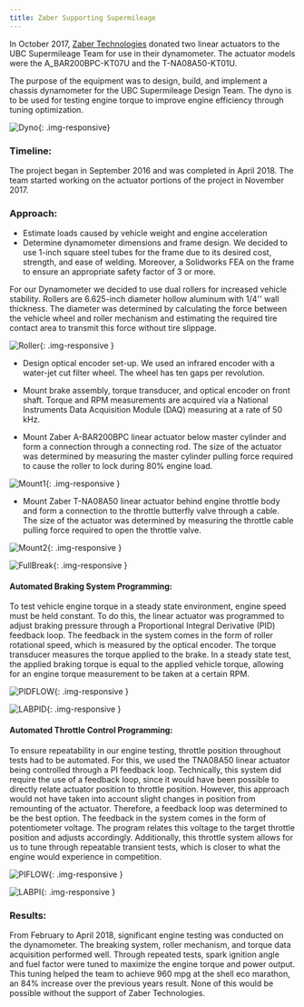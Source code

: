 ```yaml
---
title: Zaber Supporting Supermileage
---
```


In October 2017, [Zaber Technologies](https://www.zaber.com/) donated two
linear actuators to the UBC Supermileage Team for use
in their dynamometer. The actuator models were the
A_BAR200BPC-KT07U and the T-NA08A50-KT01U.

The purpose of the equipment was to design, build, and
implement a chassis dynamometer for the UBC Supermileage
Design Team. The dyno is to be used for testing engine torque
to improve engine efficiency through tuning optimization.

![Dyno](https://i.imgur.com/9HnCS2e.png){: .img-responsive}

### Timeline:

The project began in September 2016 and was
completed in April 2018. The team started working on
the actuator portions of the project in November 2017.

### Approach:

- Estimate loads caused by vehicle weight and engine acceleration
- Determine dynamometer dimensions and frame design. We decided to use 1-inch square steel tubes for the frame due to
its desired cost, strength, and ease of welding. Moreover, a Solidworks FEA on the frame to ensure an appropriate safety
factor of 3 or more.

For our Dynamometer we decided to use dual rollers for increased vehicle stability. Rollers are 6.625-inch diameter hollow
aluminum with 1/4'' wall thickness. The diameter was determined by calculating the force between the vehicle wheel and
roller mechanism and estimating the required tire contact area to transmit this force without tire slippage.

![Roller](https://i.imgur.com/RMzYcGT.png){: .img-responsive }

- Design optical encoder set-up.
We used an infrared encoder with
a water-jet cut filter wheel.
The wheel has ten gaps per
revolution.

- Mount brake assembly, torque transducer,
and optical encoder on front shaft.
Torque and RPM measurements are acquired
via a National Instruments Data Acquisition Module (DAQ) measuring at a rate of 50 kHz.

- Mount Zaber A-BAR200BPC linear actuator below master
cylinder and form a connection through a connecting rod.
The size of the actuator was determined by measuring the
master cylinder pulling force required to cause the roller to
lock during 80% engine load.

![Mount1](https://i.imgur.com/M12uKFi.png){: .img-responsive }

- Mount Zaber T-NA08A50 linear actuator behind engine
throttle body and form a connection to the throttle butterfly
valve through a cable. The size of the actuator was
determined by measuring the throttle cable pulling force
required to open the throttle valve.

![Mount2](https://i.imgur.com/mz48HTg.png){: .img-responsive }

![FullBreak](https://i.imgur.com/6J5fplK.png){: .img-responsive }

#### Automated Braking System Programming:
To test vehicle engine torque in a steady state environment, engine speed must be held constant. To do this, the linear actuator
was programmed to adjust braking pressure through a Proportional Integral Derivative (PID) feedback loop. The feedback in
the system comes in the form of roller rotational speed, which is measured by the optical encoder. The torque transducer
measures the torque applied to the brake. In a steady state test, the applied braking torque is equal to the applied vehicle
torque, allowing for an engine torque measurement to be taken at a certain RPM.

![PIDFLOW](https://i.imgur.com/z0jgKCH.png){: .img-responsive }

![LABPID](https://i.imgur.com/l65dtJh.png){: .img-responsive }

#### Automated Throttle Control Programming:
To ensure repeatability in our engine testing, throttle position throughout tests had to be automated. For this, we used the TNA08A50
linear actuator being controlled through a PI feedback loop. Technically, this system did require the use of a
feedback loop, since it would have been possible to directly relate actuator position to throttle position. However, this approach
would not have taken into account slight changes in position from remounting of the actuator. Therefore, a feedback loop was
determined to be the best option. The feedback in the system comes in the form of potentiometer voltage. The program relates
this voltage to the target throttle position and adjusts accordingly. Additionally, this throttle system allows for us to tune
through repeatable transient tests, which is closer to what the engine would experience in competition.

![PIFLOW](https://i.imgur.com/iFPBi9m.png){: .img-responsive }

![LABPI](https://i.imgur.com/St2U693.png){: .img-responsive }

### Results:
From February to April 2018, significant engine testing was conducted on the dynamometer. The breaking system, roller
mechanism, and torque data acquisition performed well. Through repeated tests, spark ignition angle and fuel factor were
tuned to maximize the engine torque and power output. This tuning helped the team to achieve 960 mpg at the shell eco
marathon, an 84% increase over the previous years result. None of this would be possible without the support of Zaber Technologies.
